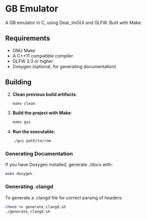 # GB Emulator

A GB emulator in C, using Dear_ImGUI and GLFW. Built with Make.

## Requirements

- GNU Make
- A C++11 compatible compiler
- GLFW 3.3 or higher
- Doxygen (optional, for generating documentation)

## Building

2. **Clean previous build artifacts**:

   ```sh
   make clean
   ```


2. **Build the project with Make**:

   ```sh
   make gui
   ```

3. **Run the executable**:
   ```sh
   ./gui path/to/rom
   ```

### Generating Documentation

If you have Doxygen installed, generate ./docs with:

```sh
make doxygen

```

### Generating .clangd

To generate a .clangd file for correct parsing of headers:

```sh
chmod +x generate_clangd.sh
./generate_clangd.sh
```
